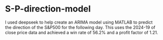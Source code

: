 # S-P-direction-model
I used deepseek to help create an ARIMA model using MATLAB to predict the direction of the S&amp;P500 for the following day. This uses the 2024-19 of close price data and achieved a win rate of 56.2% and a profit factor of 1.21.
